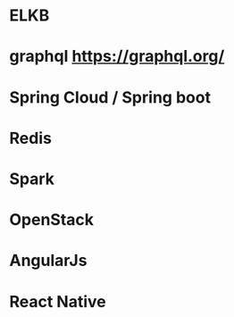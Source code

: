# ELKB
# graphql https://graphql.org/
# Spring Cloud / Spring boot
# Redis
# Spark
# OpenStack
# AngularJs
# React Native
